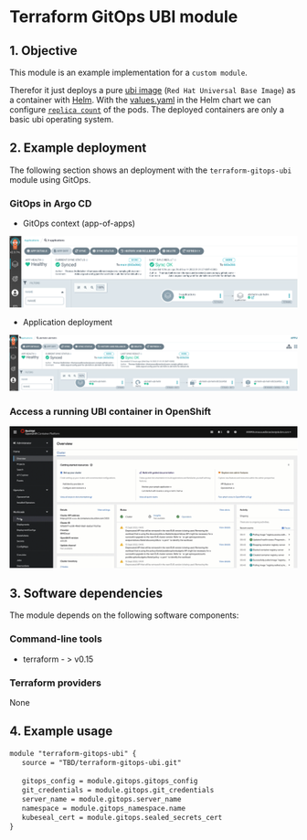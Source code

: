 # Terraform GitOps UBI module

## 1. Objective

This module is an example implementation for a `custom module`.

Therefor it just deploys a pure [ubi image](https://catalog.redhat.com/software/containers/ubi8/ubi/5c359854d70cc534b3a3784e) (`Red Hat Universal Base Image`) as a container with [Helm](https://helm.sh/).
With the [values.yaml](https://github.com/thomassuedbroecker/ubi-helm/blob/main/charts/ubi-helm/values.yaml) in the Helm chart we can configure [`replica count`](https://github.com/thomassuedbroecker/ubi-helm/blob/main/charts/ubi-helm/values.yaml#L6) of the pods. The deployed containers are only a basic ubi operating system.

## 2. Example deployment

The following section shows an deployment with the `terraform-gitops-ubi` module using GitOps.

### GitOps in Argo CD

* GitOps context (app-of-apps)

![](images/module-02.png)

* Application deployment

![](images/module-01.png)

### Access a running UBI container in OpenShift

![](images/module-03.gif)

## 3. Software dependencies

The module depends on the following software components:

### Command-line tools

- terraform - > v0.15

### Terraform providers

None

## 4. Example usage

```hcl-terraform
module "terraform-gitops-ubi" {
   source = "TBD/terraform-gitops-ubi.git"
   
   gitops_config = module.gitops.gitops_config
   git_credentials = module.gitops.git_credentials
   server_name = module.gitops.server_name
   namespace = module.gitops_namespace.name
   kubeseal_cert = module.gitops.sealed_secrets_cert
}
```
